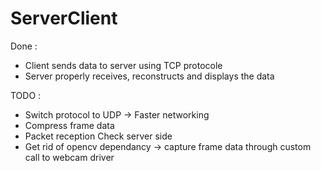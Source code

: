 ServerClient
============


Done :
- Client sends data to server using TCP protocole
- Server properly receives, reconstructs and displays the data 

TODO :
- Switch protocol to UDP -> Faster networking
- Compress frame data
- Packet reception Check server side
- Get rid of opencv dependancy -> capture frame data through custom call to webcam driver
